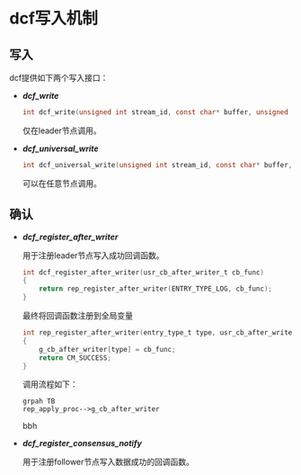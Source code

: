 # dcf写入机制

## 写入

dcf提供如下两个写入接口：

- ***dcf_write***
  
  ```c
  int dcf_write(unsigned int stream_id, const char* buffer, unsigned int length, unsigned long long key, unsigned long long *index);
  ```
  
  仅在leader节点调用。

- ***dcf_universal_write***
  
  ```c
  int dcf_universal_write(unsigned int stream_id, const char* buffer, unsigned int length, unsigned long long key, unsigned long long *index);
  ```
  
  可以在任意节点调用。

## 确认

- ***dcf_register_after_writer***
  
  用于注册leader节点写入成功回调函数。
  
  ```c
  int dcf_register_after_writer(usr_cb_after_writer_t cb_func)
  {
      return rep_register_after_writer(ENTRY_TYPE_LOG, cb_func);
  }
  ```
  
  最终将回调函数注册到全局变量
  
  ```c
  int rep_register_after_writer(entry_type_t type, usr_cb_after_writer_t cb_func)
  {
      g_cb_after_writer[type] = cb_func;
      return CM_SUCCESS;
  }
  ```
  
  调用流程如下：
  
  ```mermaid
  grpah TB
  rep_apply_proc-->g_cb_after_writer
  ```
  
  bbh

- ***dcf_register_consensus_notify***
  
  用于注册follower节点写入数据成功的回调函数。
